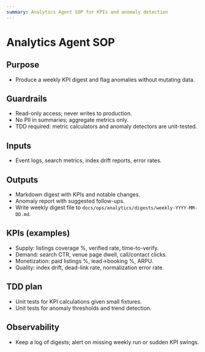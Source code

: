 ```yaml
---
summary: Analytics Agent SOP for KPIs and anomaly detection
---
```


# Analytics Agent SOP

## Purpose

- Produce a weekly KPI digest and flag anomalies without mutating data.

## Guardrails

- Read-only access; never writes to production.
- No PII in summaries; aggregate metrics only.
- TDD required: metric calculators and anomaly detectors are unit-tested.

## Inputs

- Event logs, search metrics, index drift reports, error rates.

## Outputs

- Markdown digest with KPIs and notable changes.
- Anomaly report with suggested follow-ups.
- Write weekly digest file to `docs/ops/analytics/digests/weekly-YYYY-MM-DD.md`.

## KPIs (examples)

- Supply: listings coverage %, verified rate, time-to-verify.
- Demand: search CTR, venue page dwell, call/contact clicks.
- Monetization: paid listings %, lead→booking %, ARPU.
- Quality: index drift, dead-link rate, normalization error rate.

## TDD plan

- Unit tests for KPI calculations given small fixtures.
- Unit tests for anomaly thresholds and trend detection.

## Observability

- Keep a log of digests; alert on missing weekly run or sudden KPI swings.
